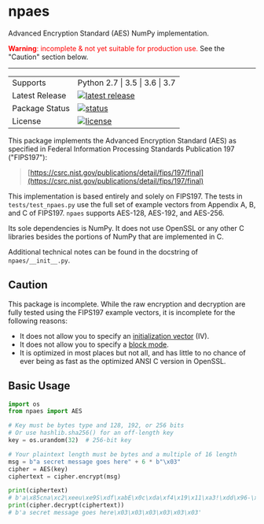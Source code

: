 # npaes

Advanced Encryption Standard (AES) NumPy implementation.

<span style="color:red">**Warning**: incomplete & not yet suitable for production use.</span>  See the "Caution" section below.

----

<table>
<tr>
  <td>Supports</td>
  <td>Python 2.7 | 3.5 | 3.6 | 3.7</td>
</tr>
<tr>
  <td>Latest Release</td>
  <td>
    <a href="https://pypi.org/project/npaes/">
    <img src="https://img.shields.io/pypi/v/npaes.svg" alt="latest release" />
    </a>
  </td>
</tr>
<tr>
  <td>Package Status</td>
  <td>
    <a href="https://pypi.org/project/npaes/">
    <img src="https://img.shields.io/pypi/status/npaes.svg" alt="status" /></td>
    </a>
</tr>
<tr>
  <td>License</td>
  <td>
    <a href="https://github.com/bsolomon1124/npaes/blob/master/LICENSE">
    <img src="https://img.shields.io/pypi/l/npaes.svg" alt="license" />
    </a>
</td>
</tr>
</table>

This package implements the Advanced Encryption Standard (AES) as specified in Federal Information Processing Standards Publication 197 ("FIPS197"):

> [https://csrc.nist.gov/publications/detail/fips/197/final](https://csrc.nist.gov/publications/detail/fips/197/final)

This implementation is based entirely and solely on FIPS197.  The tests in `tests/test_npaes.py` use the full set of example vectors from Appendix A, B, and C of FIPS197.  `npaes` supports AES-128, AES-192, and AES-256.

Its sole dependencies is NumPy.  It does not use OpenSSL or any other C libraries besides the portions of NumPy that are implemented in C.

Additional technical notes can be found in the docstring of `npaes/__init__.py`.

## Caution

This package is incomplete.  While the raw encryption and decryption are fully tested using the FIPS197 example vectors, it is incomplete for the following reasons:

- It does not allow you to specify an [initialization vector](https://en.wikipedia.org/wiki/Initialization_vector) (IV).
- It does not allow you to specify a [block mode](https://en.wikipedia.org/wiki/Block_cipher_mode_of_operation).
- It is optimized in most places but not all, and has little to no chance of ever being as fast as the optimized ANSI C version in OpenSSL.

## Basic Usage

```python
import os
from npaes import AES

# Key must be bytes type and 128, 192, or 256 bits
# Or use hashlib.sha256() for an off-length key
key = os.urandom(32)  # 256-bit key

# Your plaintext length must be bytes and a multiple of 16 length
msg = b"a secret message goes here" + 6 * b"\x03"
cipher = AES(key)
ciphertext = cipher.encrypt(msg)

print(ciphertext)
# b'a\x85cna\xc2\xeeu\xe9S\xdf\xabE\x0c\xda\xf4\x19\x11\xa3!\xdd\x96-\x85\x10f\xd4\x18;s%\x81'
print(cipher.decrypt(ciphertext))
# b'a secret message goes here\x03\x03\x03\x03\x03\x03'
```
